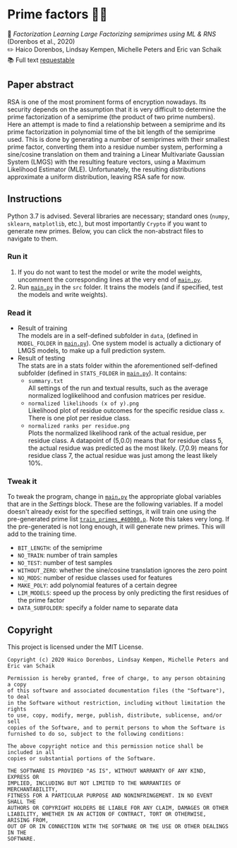 # Prime factors :1234::crystal_ball:

:page_facing_up: _Factorization Learning Large Factorizing semiprimes using ML & RNS_ (Dorenbos et al., 2020)  
:pencil2: Haico Dorenbos, Lindsay Kempen, Michelle Peters and Eric van Schaik  
:books: Full text [requestable](mailto:research@linths.com)

## Paper abstract

RSA is one of the most prominent forms of encryption nowadays. Its security depends on the assumption that it is very difficult to determine the prime factorization of a semiprime (the product of two prime numbers). Here an attempt is made to find a relationship between a semiprime and its prime factorization in polynomial time of the bit length of the semiprime used. This is done by generating a number of semiprimes with their smallest prime factor, converting them into a residue number system, performing a sine/cosine translation on them and training a Linear Multivariate Gaussian System (LMGS) with the resulting feature vectors, using a Maximum Likelihood Estimator (MLE). Unfortunately, the resulting distributions approximate a uniform distribution, leaving RSA safe for now.

## Instructions

Python 3.7 is advised. Several libraries are necessary; standard ones (`numpy`, `sklearn`, `matplotlib`, etc.), but most importantly `Crypto` if you want to generate new primes.
Below, you can click the non-abstract files to navigate to them.

### Run it

1. If you do not want to test the model or write the model weights, uncomment the corresponding lines at the very end of [`main.py`](src/main.py).
2. Run [`main.py`](src/main.py) in the `src` folder. It trains the models (and if specified, test the models and write weights).

### Read it

* Result of training  
The models are in a self-defined subfolder in `data`, (defined in `MODEL_FOLDER` in [`main.py`](src/main.py)). One system model is actually a dictionary of LMGS models, to make up a full prediction system.
* Result of testing  
The stats are in a stats folder within the aforementioned self-defined subfolder (defined in `STATS_FOLDER` in [`main.py`](src/main.py)). It contains:
  * `summary.txt`  
  All settings of the run and textual results, such as the average normalized loglikelihood and confusion matrices per residue.
  * `normalized likelihoods (x of y).png`  
  Likelihood plot of residue outcomes for the specific residue class `x`. There is one plot per residue class.
  * `normalized ranks per residue.png`  
  Plots the normalized likelihood rank of the actual residue, per residue class. A datapoint of (5,0.0) means that for residue class 5, the actual residue was predicted as the most likely. (7,0.9) means for residue class 7, the actual residue was just among the least likely 10%.

### Tweak it

To tweak the program, change in [`main.py`](src/main.py) the appropriate global variables that are in the _Settings_ block. These are the following variables. If a model doesn't already exist for the specified settings, it will train one using the pre-generated prime list [`train_primes_#40000.p`](data/train_primes_#40000.p). Note this takes very long. If the pre-generated is not long enough, it will generate new primes. This will add to the training time.
* `BIT_LENGTH`: of the semiprime
* `NO_TRAIN`: number of train samples
* `NO_TEST`: number of test samples
* `WITHOUT_ZERO`: whether the sine/cosine translation ignores the zero point
* `NO_MODS`: number of residue classes used for features
* `MAKE_POLY`: add polynomial features of a certain degree
* `LIM_MODELS`: speed up the process by only predicting the first residues of the prime factor
* `DATA_SUBFOLDER`: specify a folder name to separate data

## Copyright

This project is licensed under the MIT License.

```
Copyright (c) 2020 Haico Dorenbos, Lindsay Kempen, Michelle Peters and Eric van Schaik

Permission is hereby granted, free of charge, to any person obtaining a copy
of this software and associated documentation files (the "Software"), to deal
in the Software without restriction, including without limitation the rights
to use, copy, modify, merge, publish, distribute, sublicense, and/or sell
copies of the Software, and to permit persons to whom the Software is
furnished to do so, subject to the following conditions:

The above copyright notice and this permission notice shall be included in all
copies or substantial portions of the Software.

THE SOFTWARE IS PROVIDED "AS IS", WITHOUT WARRANTY OF ANY KIND, EXPRESS OR
IMPLIED, INCLUDING BUT NOT LIMITED TO THE WARRANTIES OF MERCHANTABILITY,
FITNESS FOR A PARTICULAR PURPOSE AND NONINFRINGEMENT. IN NO EVENT SHALL THE
AUTHORS OR COPYRIGHT HOLDERS BE LIABLE FOR ANY CLAIM, DAMAGES OR OTHER
LIABILITY, WHETHER IN AN ACTION OF CONTRACT, TORT OR OTHERWISE, ARISING FROM,
OUT OF OR IN CONNECTION WITH THE SOFTWARE OR THE USE OR OTHER DEALINGS IN THE
SOFTWARE.
```
